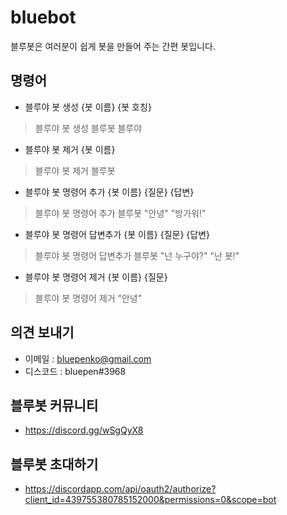 # bluebot
블루봇은 여러분이 쉽게 봇을 만들어 주는 간편 봇입니다.

## 명령어

* 블루야 봇 생성 {봇 이름} {봇 호칭}
> 블루야 봇 생성 블루봇 블루야
* 블루야 봇 제거 {봇 이름}
> 블루야 봇 제거 블루봇
* 블루야 봇 명령어 추가 {봇 이름} {질문} {답변}
> 블루야 봇 명령어 추가 블루봇 "안녕" "방가워!"
* 블루야 봇 명령어 답변추가 {봇 이름} {질문} {답변}
> 블루야 봇 명령어 답변추가 블루봇 "넌 누구야?" "난 봇!"
* 블루야 봇 명령어 제거 {봇 이름} {질문}
> 블루야 봇 명령어 제거 "안녕"


## 의견 보내기
* 이메일 : bluepenko@gmail.com
* 디스코드 : bluepen#3968

## 블루봇 커뮤니티
* https://discord.gg/wSgQyX8

## 블루봇 초대하기
* https://discordapp.com/api/oauth2/authorize?client_id=439755380785152000&permissions=0&scope=bot
